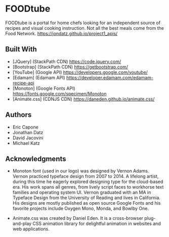 # FOODtube
FOODtube is a portal for home chefs looking for an independent source of recipes and visual cooking instruction.  Not all the best meals come from the Food Network. https://jondatz.github.io/project1_apis/

## Built With
* [JQuery] (StackPath CDN) https://code.jquery.com/
* [Bootstrap] (StackPath CDN) https://getbootstrap.com/
* [YouTube] (Google API) https://developers.google.com/youtube/
* [Edamam] (Edamam API) https://developer.edamam.com/edamam-recipe-api
* [Monoton] (Google Fonts API) https://fonts.google.com/specimen/Monoton
* [Animate.css] (CDNJS CDN) https://daneden.github.io/animate.css/

## Authors
* Eric Capone
* Jonathan Datz
* David Jacovini
* Michael Katz

## Acknowledgments
* Monoton font (used in our logo) was designed by Vernon Adams. Vernon practiced typeface design from 2007 to 2014. A lifelong artist, during this time he eagerly explored designing type for the cloud-based era. His work spans all genres, from lively script faces to workhorse text families and operating system UI. Vernon graduated with an MA in Typeface Design from the University of Reading and lives in California. His designs are mostly published as open source Google Fonts and his favorite projects include Oxygen Mono, Monda, and Bowlby One.

* Animate.css was created by Daniel Eden.  It is a cross-browser plug-and-play CSS animation library for delightful animation in websites and web applications.